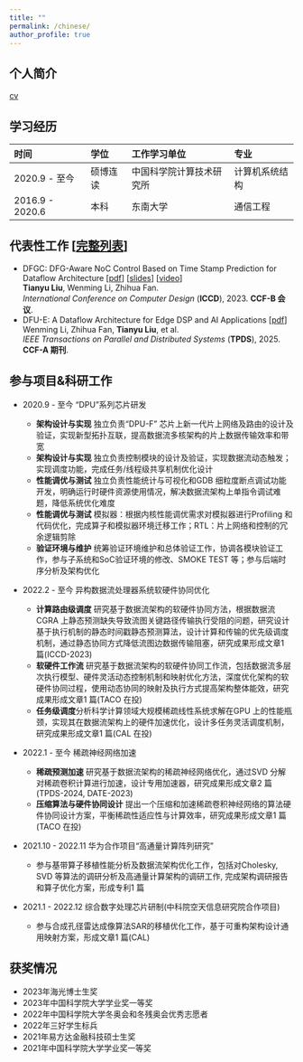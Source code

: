 ```yaml
---
title: ""
permalink: /chinese/
author_profile: true
---
```

## 个人简介
[cv](https://akaliu.github.io/files/resume.pdf)



## 学习经历

| 时间                | 学位                            | 工作学习单位           | 专业                        |
|:------------------- | :----------------------------- |:---------------------- |:-------------------------- |
| 2020.9 - 至今      | 硕博连读            | 中国科学院计算技术研究所 | 计算机系统结构|
| 2016.9 - 2020.6    | 本科                | 东南大学 | 通信工程|


## 代表性工作 [[完整列表](https://akaliu.github.io/publications/)]

* DFGC: DFG-Aware NoC Control Based on Time Stamp Prediction for Dataflow Architecture
[[pdf](https://akaliu.github.io/files/iccd-paper.pdf)]
[[slides](https://akaliu.github.io/files/iccd-presentation.pdf)]
[[video](https://drive.google.com/file/d/1myxa5YtLx6YrFwELE0Lr0SWWTjwLozqv/view?usp=share_link)]<br>
<b>Tianyu Liu</b>, Wenming Li, Zhihua Fan. <br>
<i>International Conference on Computer Design</i> (**ICCD**), 2023. <b>CCF-B 会议</b>.
* DFU-E: A Dataflow Architecture for Edge DSP and AI Applications [[pdf](https://akaliu.github.io/files/tpds-paper.pdf)]<br> Wenming Li, Zhihua Fan, <b>Tianyu Liu</b>, et al.<br> <i>IEEE Transactions on Parallel and Distributed Systems</i> (**TPDS**), 2025. <b>CCF-A 期刊</b>. 

  
## 参与项目&科研工作
* 2020.9 - 至今 “DPU”系列芯片研发
  * **架构设计与实现** 独立负责“DPU-F” 芯片上新一代片上网络及路由的设计及验证，实现新型拓扑互联，提高数据流多核架构的片上数据传输效率和带宽
  * **架构设计与实现** 独立负责控制模块的设计及验证，实现数据流动态触发；实现调度功能，完成任务/线程级共享机制优化设计
  * **性能调优与测试** 独立负责性能统计与可视化和GDB 细粒度断点调试功能开发，明确运行时硬件资源使用情况，解决数据流架构上单指令调试难题，降低系统优化难度
  * **性能调优与测试** 模拟器：根据内核性能调优需求对模拟器进行Profiling 和代码优化，完成算子和模拟器环境迁移工作；RTL：片上网络和控制的冗余逻辑剪除
  * **验证环境与维护** 统筹验证环境维护和总体验证工作，协调各模块验证工作，参与子系统和SoC验证环境的修改、SMOKE TEST 等；参与后端时序分析及架构优化
  
* 2022.2 - 至今 异构数据流处理器系统软硬件协同优化
  * **计算路由级调度** 研究基于数据流架构的软硬件协同方法，根据数据流CGRA 上静态预测缺失导致流图关键路径传输执行受阻的问题，研究设计基于执行机制的静态时间戳静态预测算法，设计计算和传输的优先级调度机制，通过静态协同方式降低流图边数据传输阻塞，研究成果形成文章1 篇(ICCD-2023)
  * **软硬件工作流** 研究基于数据流架构的软硬件协同工作流，包括数据流多层次执行模型、硬件灵活动态控制机制和映射优化方法，深度优化架构的软硬件协同过程，使用动态协同的映射及执行方式提高架构整体能效，研究成果形成文章1 篇(TACO 在投)
  * **任务级调度**分析科学计算领域大规模稀疏线性系统求解在GPU 上的性能瓶颈，实现其在数据流架构上的硬件加速优化，设计多任务灵活调度机制，研究成果形成文章1 篇(CAL 在投)

* 2022.1 - 至今 稀疏神经网络加速
  * **稀疏预测加速** 研究基于数据流架构的稀疏神经网络优化，通过SVD 分解对稀疏卷积计算进行加速，设计专用加速器，研究成果形成文章2 篇(TPDS-2024, DATE-2023)
  * **压缩算法与硬件协同设计** 提出一个压缩和加速稀疏卷积神经网络的算法硬件协同设计方案，平衡稀疏性适应性与计算效率，研究成果形成文章1 篇(TACO 在投)

* 2021.10 - 2022.11 华为合作项目“高通量计算阵列研究”
  *  参与基带算子移植性能分析及数据流架构优化工作，包括对Cholesky, SVD 等算法的调研分析及高通量计算架构的调研工作, 完成架构调研报告和算子优化方案，形成专利1 篇

* 2021.1 - 2022.12 综合数字处理芯片研制(中科院空天信息研究院合作项目) 
  * 参与合成孔径雷达成像算法SAR的移植优化工作，基于可重构架构设计通用映射方案，形成文章1 篇(CAL)


## 获奖情况

* 2023年海光博士生奖 
* 2023年中国科学院大学学业奖一等奖 
* 2022年中国科学院大学冬奥会和冬残奥会优秀志愿者
* 2022年三好学生标兵
* 2021年易方达金融科技硕士生奖 
* 2021年中国科学院大学学业奖一等奖 

